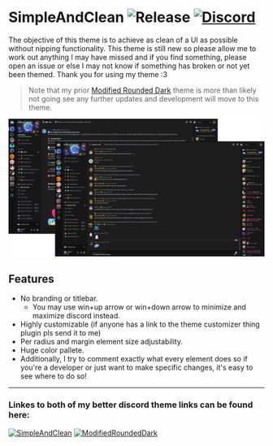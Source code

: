 # SimpleAndClean ![Release](https://img.shields.io/github/release/akrossu/SimpleAndClean?logo=github&include_prereleases=&sort=semver&color=62b061&style=flat-square) [![Discord](https://img.shields.io/discord/344266404993826817?logo=discord&logoColor=white&label=discord&color=7289DA&style=flat-square)](https://discord.gg/ANgfZVa)

The objective of this theme is to achieve as clean of a UI as possible without nipping functionality. This theme is still new so please allow me to work out anything I may have missed and if you find something, please open an issue or else I may not know if something has broken or not yet been themed. Thank you for using my theme :3

> Note that my prior [Modified Rounded Dark](https://github.com/akrossu/ModifiedRoundedDark) theme is more than likely not going see any further updates and development will move to this theme.

![banner](https://github.com/akrossu/SimpleAndClean/blob/main/resources/simple%20and%20clean%20theme.png?raw=true)

## Features
- No branding or titlebar.
  - You may use win+up arrow or win+down arrow to minimize and maximize discord instead.
- Highly customizable (if anyone has a link to the theme customizer thing plugin pls send it to me)
- Per radius and margin element size adjustability.
- Huge color pallete.
- Additionally, I try to comment exactly what every element does so if you're a developer or just want to make specific changes, it's easy to see where to do so!

<hr>

### Linkes to both of my better discord theme links can be found here:

[![SimpleAndClean](https://github-readme-stats.vercel.app/api/pin/?username=akrossu&repo=SimpleAndClean&bg_color=1B1D23&title_color=FFFFFF&text_color=AAAAAA&icon_color=D68881&hide_border=true)](https://github.com/akrossu/SimpleAndClean)
[![ModifiedRoundedDark](https://github-readme-stats.vercel.app/api/pin/?username=akrossu&repo=modifiedroundeddark&bg_color=1B1D23&title_color=FFFFFF&text_color=AAAAAA&icon_color=D68881&hide_border=true)](https://github.com/akrossu/ModifiedRoundedDark)
